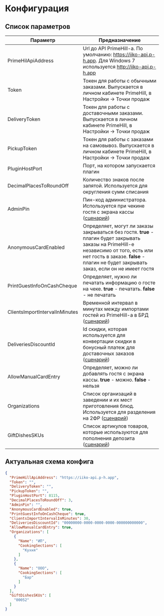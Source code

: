 # Конфигурация

## Список параметров


| Параметр                       | Предназначение                                                                                                                                                                                                                   |
|--------------------------------|----------------------------------------------------------------------------------------------------------------------------------------------------------------------------------------------------------------------------------|
| PrimeHilApiAddress             | Url до API PrimeHill-а. По умолчанию: https://iiko-api.p-h.app. Для Windows 7 используется http://iiko-api.p-h.app                                                                                                               |
| Token                          | Токен для работы с обычными заказами. Выпускается в личном кабинете PrimeHill, в Настройки -> Точки продаж                                                                                                                       |
| DeliveryToken                  | Токен для работы с доставочными заказами. Выпускается в личном кабинете PrimeHill, в Настройки -> Точки продаж                                                                                                                   |
| PickupToken                    | Токен для работы с заказами на самовывоз. Выпускается в личном кабинете PrimeHill, в Настройки -> Точки продаж                                                                                                                   |
| PluginHostPort                 | Порт, на котором запускается плагин                                                                                                                                                                                              |
| DecimalPlacesToRoundOff        | Количество знаков после запятой. Используется для округления сумм списания                                                                                                                                                       |
| AdminPin                       | Пин-код администратора. Используется при чекине гостя с экрана кассы ([сценарий](Scenarios.md#checkin_from_payment_screen_in_bill))                                                                                              |
| AnonymousCardEnabled           | Определяет, могут ли заказы закрываться без гостя. **true** - плагин будет закрывать заказы на PrimeHill-е независимо от того,  есть или нет гость в заказе. **false** - плагин не будет закрывать заказ, если он не имеет гостя |
| PrintGuestInfoOnCashCheque     | Определяет, нужно ли печатать информацию о госте на чеке. **true** - печатать. **false** - не печатать                                                                                                                           |
| ClientsImportIntervalInMinutes | Временной интервал в минутах между импортами гостей из PrimeHill-а в БРД ([сценарий](Scenarios.md#guests_import))                                                                                                                |
| DeliveriesDiscountId           | Id скидки, которая используется для конвертации скидки в бонусный платеж для доставочных заказов ([сценарий](Scenarios.md#discount_to_payment))                                                                                  |
| AllowManualCardEntry           | Определяет, можно ли добавлять гостя с экрана кассы. **true** - можно. **false** - нельзя                                                                                                                                        |
| Organizations                  | Список организаций в заведении и их мест приготовления блюд. Используется для разделения на 2ФР ([сценарий](Scenarios.md#2fr))                                                                                                   |
| GiftDishesSKUs                 | Список артикулов товаров, которые используются для пополнения депозита ([сценарий](Scenarios.md#adding_deposit))                                                                                                                 |


## Актуальная схема конфига
```json
{
  "PrimeHillApiAddress": "https://iiko-api.p-h.app",
  "Token": "",
  "DeliveryToken": "",
  "PickupToken": "",
  "PluginHostPort": 8115,
  "DecimalPlacesToRoundOff": 3,
  "AdminPin": "",
  "AnonymousCardEnabled": true,
  "PrintGuestInfoOnCashCheque": true,
  "ClientsImportIntervalInMinutes": 30,
  "DeliveriesDiscountId": "00000000-0000-0000-0000-000000000000",
  "AllowManualCardEntry": true,
  "Organizations": [
    {
      "Name": "ИП",
      "CookingSections": [
        "Кухня"
      ]
    },
    {
      "Name": "ООО",
      "CookingSections": [
        "Бар"
      ]
    }
  ],
  "GiftDishesSKUs": [
    "00052"
  ]
}
```